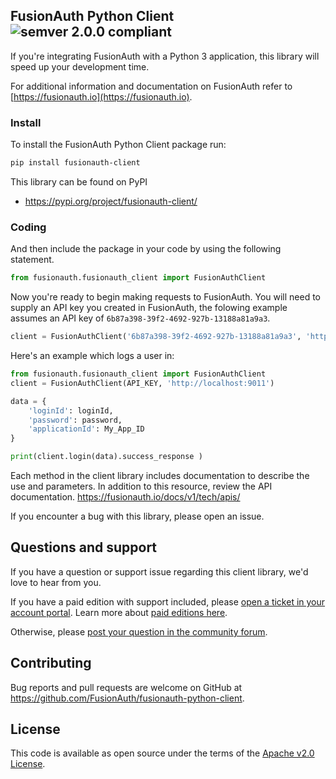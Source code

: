 ## FusionAuth Python Client ![semver 2.0.0 compliant](http://img.shields.io/badge/semver-2.0.0-brightgreen.svg?style=flat-square)
If you're integrating FusionAuth with a Python 3 application, this library will speed up your development time.

For additional information and documentation on FusionAuth refer to [https://fusionauth.io](https://fusionauth.io).

### Install
To install the FusionAuth Python Client package run:

```bash
pip install fusionauth-client
```

This library can be found on PyPI
* https://pypi.org/project/fusionauth-client/

### Coding
And then include the package in your code by using the following statement.

```python
from fusionauth.fusionauth_client import FusionAuthClient
```

Now you're ready to begin making requests to FusionAuth. You will need to supply an API key you created in FusionAuth, the folowing example assumes an API key of `6b87a398-39f2-4692-927b-13188a81a9a3`.

```python
client = FusionAuthClient('6b87a398-39f2-4692-927b-13188a81a9a3', 'http://localhost:9011')
```

Here's an example which logs a user in:

```python
from fusionauth.fusionauth_client import FusionAuthClient
client = FusionAuthClient(API_KEY, 'http://localhost:9011')

data = {
    'loginId': loginId,
    'password': password,
    'applicationId': My_App_ID
}

print(client.login(data).success_response )
```

Each method in the client library includes documentation to describe the use and parameters. In addition to this resource, review the API documentation. https://fusionauth.io/docs/v1/tech/apis/

If you encounter a bug with this library, please open an issue.

## Questions and support

If you have a question or support issue regarding this client library, we'd love to hear from you.

If you have a paid edition with support included, please [open a ticket in your account portal](https://account.fusionauth.io/account/support/). Learn more about [paid editions here](https://fusionauth.io/pricing).

Otherwise, please [post your question in the community forum](https://fusionauth.io/community/forum/).

## Contributing

Bug reports and pull requests are welcome on GitHub at https://github.com/FusionAuth/fusionauth-python-client.

## License

This code is available as open source under the terms of the [Apache v2.0 License](https://opensource.org/licenses/Apache-2.0).

